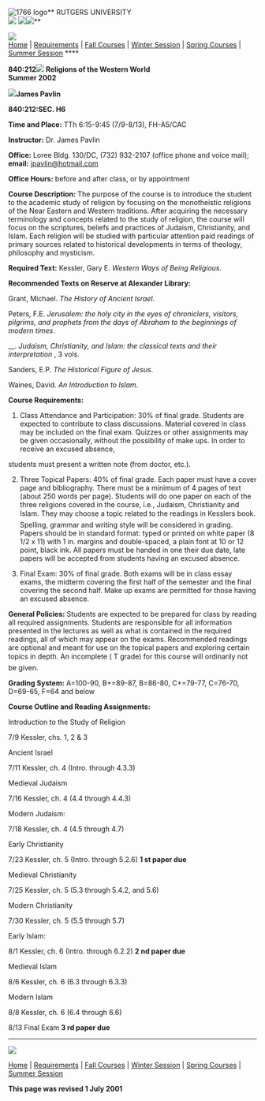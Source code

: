 ![1766 logo](../../images/ru1766.gif)** RUTGERS UNIVERSITY  
![](../../images/rel_dept.gif)
![](../../images/clearpix.gif)[![](../../images/Home.jpg)](../../index.html)**

![](../../images/redline1.gif)  
[Home](http://religion.rutgers.edu/index.html) | [Requirements](http://) |
[Fall Courses](http://religion.rutgers.edu/schedules/fall_01.html) | [Winter
Session](http://religion.rutgers.edu/schedules/winter_00.html) | [Spring
Courses](http://religion.rutgers.edu/schedules/spring_01.html) | [Summer
Session](http://religion.rutgers.edu/schedules/summer_00.html) ****

**840:212**![](../../images/beadred.gif) **Religions of the Western World  
Summer 2002**

**![](../../images/clearpix.gif)James Pavlin**

**840:212:SEC. H6**

**Time and Place:** TTh 6:15-9:45 (7/9-8/13), FH-A5/CAC

**Instructor:** Dr. James Pavlin

**Office:** Loree Bldg. 130/DC, (732) 932-2107 (office phone and voice mail);  
**email:** jpavlin@hotmail.com

**Office Hours:** before and after class, or by appointment



**Course Description:** The purpose of the course is to introduce the student
to the academic study of religion by focusing on the monotheistic religions of
the Near Eastern and Western traditions. After acquiring the necessary
terminology and concepts related to the study of religion, the course will
focus on the scriptures, beliefs and practices of Judaism, Christianity, and
Islam. Each religion will be studied with particular attention paid readings
of primary sources related to historical developments in terms of theology,
philosophy and mysticism.



**Required Text:** Kessler, Gary E. _Western Ways of Being Religious_.

**Recommended Texts on Reserve at Alexander Library:**

Grant, Michael. _The History of Ancient Israel_.

Peters, F.E. _Jerusalem: the holy city in the eyes of chroniclers, visitors,
pilgrims, and prophets from the days of Abraham to the beginnings of modern
times_.

__. _Judaism, Christianity, and Islam: the classical texts and their
interpretation_ , 3 vols.

Sanders, E.P. _The Historical Figure of Jesus_.

Waines, David. _An Introduction to Islam_.



**Course Requirements:**

1) Class Attendance and Participation: 30% of final grade. Students are
expected to contribute to class discussions. Material covered in class may be
included on the final exam. Quizzes or other assignments may be given
occasionally, without the possibility of make ups. In order to receive an
excused absence,

students must present a written note (from doctor, etc.).

2) Three Topical Papers: 40% of final grade. Each paper must have a cover page
and bibliography. There must be a minimum of 4 pages of text (about 250 words
per page). Students will do one paper on each of the three religions covered
in the course, i.e., Judaism, Christianity and Islam. They may choose a topic
related to the readings in Kesslers book. Spelling, grammar and writing style
will be considered in grading. Papers should be in standard format: typed or
printed on white paper (8 1/2 x 11) with 1 in. margins and double-spaced, a
plain font at 10 or 12 point, black ink. All papers must be handed in one
their due date, late papers will be accepted from students having an excused
absence.

3) Final Exam: 30% of final grade. Both exams will be in class essay exams,
the midterm covering the first half of the semester and the final covering the
second half. Make up exams are permitted for those having an excused absence.



**General Policies:** Students are expected to be prepared for class by
reading all required assignments. Students are responsible for all information
presented in the lectures as well as what is contained in the required
readings, all of which may appear on the exams. Recommended readings are
optional and meant for use on the topical papers and exploring certain topics
in depth. An incomplete ( T grade) for this course will ordinarily not be
given.

**Grading System:** A=100-90, B+=89-87, B=86-80, C+=79-77, C=76-70, D=69-65,
F=64 and below

  

**Course Outline and Reading Assignments:**

Introduction to the Study of Religion

7/9 Kessler, chs. 1, 2 & 3

Ancient Israel

7/11 Kessler, ch. 4 (Intro. through 4.3.3)

Medieval Judaism

7/16 Kessler, ch. 4 (4.4 through 4.4.3)

Modern Judaism:

7/18 Kessler, ch. 4 (4.5 through 4.7)

Early Christianity

7/23 Kessler, ch. 5 (Intro. through 5.2.6) **1 st paper due**

Medieval Christianity

7/25 Kessler, ch. 5 (5.3 through 5.4.2, and 5.6)

Modern Christianity

7/30 Kessler, ch. 5 (5.5 through 5.7)

Early Islam:

8/1 Kessler, ch. 6 (Intro. through 6.2.2) **2 nd paper due**

Medieval Islam

8/6 Kessler, ch. 6 (6.3 through 6.3.3)

Modern Islam

8/8 Kessler, ch. 6 (6.4 through 6.6)

8/13 Final Exam **3 rd paper due**  
  
---  
  
![](../../images/redline1.gif)

[Home](http://religion.rutgers.edu/index.html) | [Requirements](http://) |
[Fall Courses](http://religion.rutgers.edu/schedules/fall_01.html) | [Winter
Session](http://religion.rutgers.edu/schedules/winter_00.html) | [Spring
Courses](http://religion.rutgers.edu/schedules/spring_01.html) | [Summer
Session](http://religion.rutgers.edu/schedules/summer_00.html)

**This page was revised 1 July 2001**

